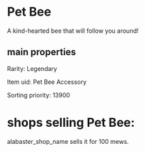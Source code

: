 # Pet Bee

A kind-hearted bee that will follow you around!

## main properties

Rarity: Legendary

Item uid: Pet Bee Accessory

Sorting priority: 13900

# shops selling Pet Bee:

alabaster_shop_name sells it for 100 mews.